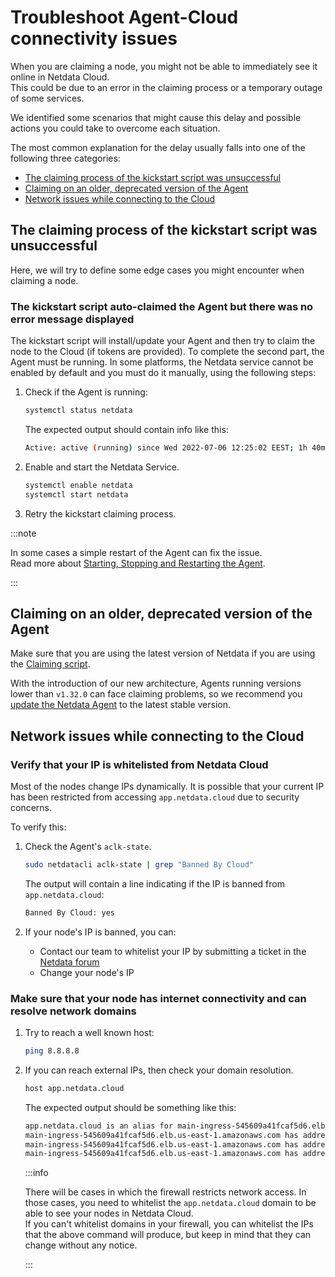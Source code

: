 <!--
title: "Troubleshoot Agent-Cloud connectivity issues"
description: "A simple guide to troubleshoot occurrences where the Agent is showing as offline after claiming."
custom_edit_url: https://github.com/netdata/netdata/edit/master/guides/troubleshoot/troubleshooting-agent-with-cloud-connection.md
-->

# Troubleshoot Agent-Cloud connectivity issues

When you are claiming a node, you might not be able to immediately see it online in Netdata Cloud.  
This could be due to an error in the claiming process or a temporary outage of some services.

We identified some scenarios that might cause this delay and possible actions you could take to overcome each situation.

The most common explanation for the delay usually falls into one of the following three categories:

- [The claiming process of the kickstart script was unsuccessful](#the-claiming-process-of-the-kickstart-script-was-unsuccessful)
- [Claiming on an older, deprecated version of the Agent](#claiming-on-an-older-deprecated-version-of-the-agent)
- [Network issues while connecting to the Cloud](#network-issues-while-connecting-to-the-cloud)

## The claiming process of the kickstart script was unsuccessful

Here, we will try to define some edge cases you might encounter when claiming a node.

### The kickstart script auto-claimed the Agent but there was no error message displayed

The kickstart script will install/update your Agent and then try to claim the node to the Cloud (if tokens are provided). To
complete the second part, the Agent must be running. In some platforms, the Netdata service cannot be enabled by default
and you must do it manually, using the following steps:

1. Check if the Agent is running:

    ```bash
    systemctl status netdata
    ```

    The expected output should contain info like this:

    ```bash
    Active: active (running) since Wed 2022-07-06 12:25:02 EEST; 1h 40min ago
    ```

2. Enable and start the Netdata Service.

    ```bash
    systemctl enable netdata
    systemctl start netdata
    ```

3. Retry the kickstart claiming process.

:::note

In some cases a simple restart of the Agent can fix the issue.  
Read more about [Starting, Stopping and Restarting the Agent](/docs/configure/start-stop-restart.md).

:::

## Claiming on an older, deprecated version of the Agent

Make sure that you are using the latest version of Netdata if you are using the [Claiming script](https://learn.netdata.cloud/docs/agent/claim#claiming-script).

With the introduction of our new architecture, Agents running versions lower than `v1.32.0` can face claiming problems, so we recommend you [update the Netdata Agent](https://learn.netdata.cloud/docs/agent/packaging/installer/update) to the latest stable version.

## Network issues while connecting to the Cloud

### Verify that your IP is whitelisted from Netdata Cloud

Most of the nodes change IPs dynamically. It is possible that your current IP has been restricted from accessing `app.netdata.cloud` due to security concerns.

To verify this:

1. Check the Agent's `aclk-state`.

    ```bash
    sudo netdatacli aclk-state | grep "Banned By Cloud"
    ```

    The output will contain a line indicating if the IP is banned from `app.netdata.cloud`:

    ```bash
    Banned By Cloud: yes
    ```

2. If your node's IP is banned, you can:

    - Contact our team to whitelist your IP by submitting a ticket in the [Netdata forum](https://community.netdata.cloud/)
    - Change your node's IP

### Make sure that your node has internet connectivity and can resolve network domains

1. Try to reach a well known host:

    ```bash
    ping 8.8.8.8
    ```
  
2. If you can reach external IPs, then check your domain resolution.

    ```bash
    host app.netdata.cloud
    ```

    The expected output should be something like this:

    ```bash
    app.netdata.cloud is an alias for main-ingress-545609a41fcaf5d6.elb.us-east-1.amazonaws.com.
    main-ingress-545609a41fcaf5d6.elb.us-east-1.amazonaws.com has address 54.198.178.11
    main-ingress-545609a41fcaf5d6.elb.us-east-1.amazonaws.com has address 44.207.131.212
    main-ingress-545609a41fcaf5d6.elb.us-east-1.amazonaws.com has address 44.196.50.41
    ```

    :::info

    There will be cases in which the firewall restricts network access. In those cases, you need to whitelist the `app.netdata.cloud` domain to be able to see your nodes in Netdata Cloud.  
    If you can't whitelist domains in your firewall, you can whitelist the IPs that the above command will produce, but keep in mind that they can change without any notice.

    :::
